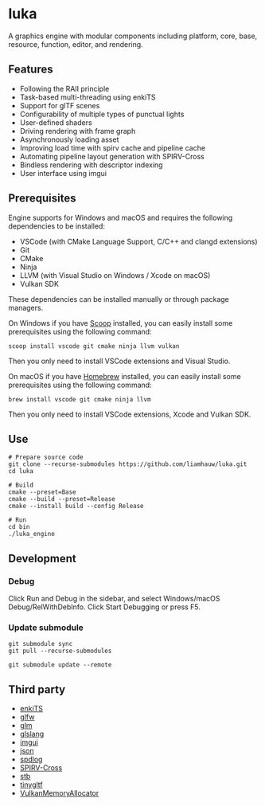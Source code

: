 # luka
A graphics engine with modular components including platform, core, base, resource, function, editor, and rendering.

## Features
- Following the RAII principle
- Task-based multi-threading using enkiTS
- Support for glTF scenes
- Configurability of multiple types of punctual lights
- User-defined shaders
- Driving rendering with frame graph
- Asynchronously loading asset
- Improving load time with spirv cache and pipeline cache
- Automating pipeline layout generation with SPIRV-Cross
- Bindless rendering with descriptor indexing
- User interface using imgui

## Prerequisites
Engine supports for Windows and macOS and requires the following dependencies to be installed:
- VSCode (with CMake Language Support, C/C++ and clangd extensions)
- Git
- CMake
- Ninja
- LLVM (with Visual Studio on Windows / Xcode on macOS)
- Vulkan SDK

These dependencies can be installed manually or through package managers.

On Windows if you have [Scoop](https://scoop.sh/) installed, you can easily install some prerequisites using the following command:
```shell
scoop install vscode git cmake ninja llvm vulkan
```
Then you only need to install VSCode extensions and Visual Studio.

On macOS if you have [Homebrew](https://brew.sh/) installed, you can easily install some prerequisites using the following command:
```shell
brew install vscode git cmake ninja llvm
```
Then you only need to install VSCode extensions, Xcode and Vulkan SDK.

## Use
```shell
# Prepare source code
git clone --recurse-submodules https://github.com/liamhauw/luka.git
cd luka

# Build
cmake --preset=Base
cmake --build --preset=Release
cmake --install build --config Release

# Run
cd bin
./luka_engine
```

## Development
### Debug
Click Run and Debug in the sidebar, and select Windows/macOS Debug/RelWithDebInfo. Click Start Debugging or press F5.

### Update submodule
```shell
git submodule sync
git pull --recurse-submodules

git submodule update --remote
```

## Third party
- [enkiTS](https://github.com/dougbinks/enkiTS)
- [glfw](https://github.com/glfw/glfw)
- [glm](https://github.com/g-truc/glm)
- [glslang](https://github.com/KhronosGroup/glslang)
- [imgui](https://github.com/ocornut/imgui)
- [json](https://github.com/nlohmann/json)
- [spdlog](https://github.com/gabime/spdlog)
- [SPIRV-Cross](https://github.com/KhronosGroup/SPIRV-Cross)
- [stb](https://github.com/nothings/stb)
- [tinygltf](https://github.com/syoyo/tinygltf)
- [VulkanMemoryAllocator](https://github.com/GPUOpen-LibrariesAndSDKs/VulkanMemoryAllocator)
